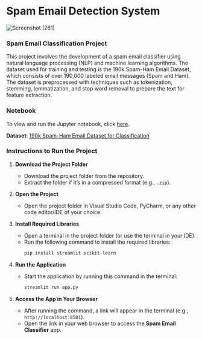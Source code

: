 # **Spam Email Detection System**

![Screenshot (261)](https://github.com/user-attachments/assets/303da7a0-ee84-49b7-b977-70940bab8b92)

### Spam Email Classification Project

This project involves the development of a spam email classifier using natural language processing (NLP) and machine learning algorithms. 
The dataset used for training and testing is the 190k Spam-Ham Email Dataset, which consists of over 190,000 labeled email messages (Spam and Ham). 
The dataset is preprocessed with techniques such as tokenization, stemming, lemmatization, and stop word removal to prepare the text for feature extraction.

### Notebook

To view and run the Jupyter notebook, click [here](https://github.com/samolubukun/Spam-Email-Detection-System/tree/main/Notebook).

**Dataset**: [190k Spam-Ham Email Dataset for Classification](https://www.kaggle.com/datasets/meruvulikith/190k-spam-ham-email-dataset-for-classification)


### Instructions to Run the Project

1. **Download the Project Folder**
   - Download the project folder from the repository.
   - Extract the folder if it’s in a compressed format (e.g., `.zip`).

2. **Open the Project**
   - Open the project folder in Visual Studio Code, PyCharm, or any other code editor/IDE of your choice.

3. **Install Required Libraries**
   - Open a terminal in the project folder (or use the terminal in your IDE).
   - Run the following command to install the required libraries:
     ```bash
     pip install streamlit scikit-learn
     ```

4. **Run the Application**
   - Start the application by running this command in the terminal:
     ```bash
     streamlit run app.py
     ```

5. **Access the App in Your Browser**
   - After running the command, a link will appear in the terminal (e.g., `http://localhost:8501`).
   - Open the link in your web browser to access the **Spam Email Classifier** app.

